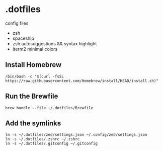 # .dotfiles
config files 


- zsh
- spaceship
- zsh autosuggestions && syntax highlight
- iterm2 minimal colors

## Install Homebrew
```/bin/bash -c "$(curl -fsSL https://raw.githubusercontent.com/Homebrew/install/HEAD/install.sh)"```

## Run the Brewfile
```brew bundle --file ~/.dotfiles/Brewfile```

## Add the symlinks
```ln -s ~/.dotfiles/zed/settings.json ~/.config/zed/settings.json```  
```ln -s ~/.dotfiles/.zshrc ~/.zshrc```  
```ln -s ~/.dotfiles/.gitconfig ~/.gitconfig```  

